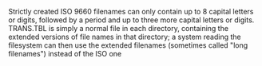 Strictly created ISO 9660 filenames can only contain up to 8 capital letters or digits, followed by a period and up to three more capital letters or digits. TRANS.TBL is simply a normal file in each directory, containing the extended versions of file names in that directory; a system reading the filesystem can then use the extended filenames (sometimes called "long filenames") instead of the ISO one
